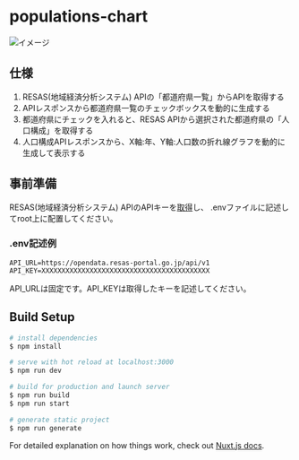 # populations-chart

![イメージ](https://user-images.githubusercontent.com/940915/82635740-df34bb80-9c3b-11ea-89a2-1cf83cf51881.png)

## 仕様
1. RESAS(地域経済分析システム) APIの「都道府県一覧」からAPIを取得する
2. APIレスポンスから都道府県一覧のチェックボックスを動的に生成する
3. 都道府県にチェックを入れると、RESAS APIから選択された都道府県の「人口構成」を取得する
4. 人口構成APIレスポンスから、X軸:年、Y軸:人口数の折れ線グラフを動的に生成して表示する

## 事前準備
RESAS(地域経済分析システム) APIのAPIキーを[取得](https://opendata.resas-portal.go.jp/form.html)し、
.envファイルに記述してroot上に配置してください。

### .env記述例
```
API_URL=https://opendata.resas-portal.go.jp/api/v1
API_KEY=XXXXXXXXXXXXXXXXXXXXXXXXXXXXXXXXXXXXXXXXXX

```
API_URLは固定です。API_KEYは取得したキーを記述してください。

## Build Setup

```bash
# install dependencies
$ npm install

# serve with hot reload at localhost:3000
$ npm run dev

# build for production and launch server
$ npm run build
$ npm run start

# generate static project
$ npm run generate
```

For detailed explanation on how things work, check out [Nuxt.js docs](https://nuxtjs.org).

